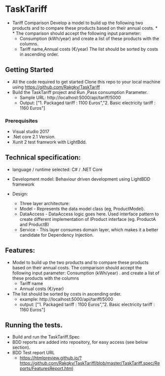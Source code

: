 # TaskTariff

* Tariff Comparison Develop a model to build up the following two products and to compare these products based on their annual costs. * * The comparison should accept the following input parameter:
  * Consumption (kWh/year) and create a list of these products with the columns.
  * Tariff name,Annual costs (€/year) The list should be sorted by costs in ascending order.
 
## Getting Started

* All the code required to get started Clone this repo to your local machine using https://github.com/Rakgkv/TaskTariff 
* Build the TaskTariff project and Run ,Pass consumption Parameter.
  * Sample URL: http://localhost:5000/api/tariff/5000
  * Output: ["1. Packaged tariff : 1100 Euros","2. Basic electricity tariff : 1160 Euros"]

### Prerequisites

* Visual studio 2017
* .Net core 2.1 Version.
* Xunit 2 test framwork with LightBdd.

## Technical specification:

* language / runtime selected: C# / .NET Core
* Development model: Behaviour driven development using LightBDD framework
* Design:

  * Three layer architecture:
   * Model - Represents the data model class (eg, ProductModel).
   * DataAccess - DataAccess logic goes here. Used interface pattern to create different implementation of IProduct interface (eg. ProductA and ProductB)
   * Service - This layer consumes domain layer, which makes it a better candidate for Dependency Injection.

## Features:

* Model to build up the two products and to compare these products based on their annual
costs. The comparison should accept the following input parameter: Consumption (kWh/year) .
and create a list of these products with the columns
  * Tariff name
  * Annual costs (€/year)
* The list should be sorted by costs in ascending order. 
   * example: http://localhost:5000/api/tariff/5000
   * output: ["1. Packaged tariff : 1100 Euros","2. Basic electricity tariff : 1160 Euros"]


## Running the tests.
* Build and run the TaskTariff.Spec 
* BDD reports are added into repository, for easy access (see below section).
* BDD Test report URL
   * https://htmlpreview.github.io/?https://github.com/Rakgkv/TaskTariff/blob/master/TaskTariff.spec/Reports/FeaturesReport.html



